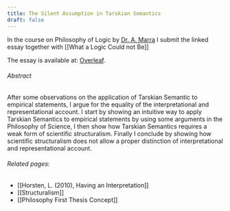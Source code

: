 ```yaml
---
title: The Silent Assumption in Tarskian Semantics
draft: false
---
```

In the course on Philosophy of Logic by [Dr. A. Marra](https://www.mcmp.philosophie.uni-muenchen.de/people/faculty/marra_alessandra/index.html) I submit the linked essay together with [[What a Logic Could not Be]]

The essay is available at: [Overleaf](https://www.overleaf.com/read/phqqbgzxxzks#060e7f).
###### Abstract
After some observations on the application of Tarskian Semantic to empirical statements, I argue for the equality of the interpretational and representational account. I start by showing an intuitive way to apply Tarskian Semantics to empirical statements by using some arguments in the Philosophy of Science, I then show how Tarskian Semantics requires a weak form of scientific structuralism. Finally I conclude by showing how scientific structuralism does not allow a proper distinction of interpretational and representational account.
###### Related pages:
- [[Horsten, L. (2010), Having an Interpretation]]
- [[Structuralism]]
- [[Philosophy First Thesis Concept]]



